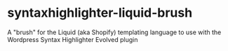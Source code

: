 # syntaxhighlighter-liquid-brush
A "brush" for the Liquid (aka Shopify) templating language to use with the Wordpress Syntax Highlighter Evolved plugin
